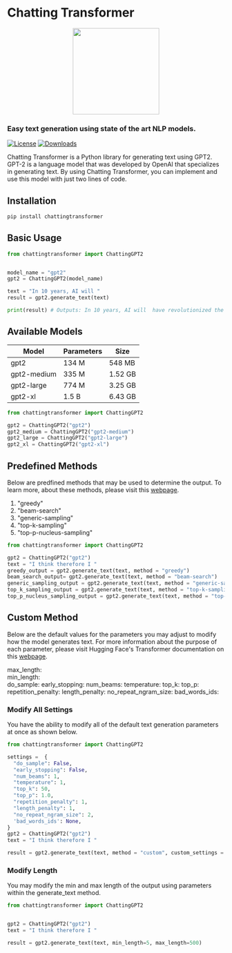 # Chatting Transformer

<div align="center">
  <img src="assets/vennify_ai_logo.jpg" height="200">
</div>

### Easy text generation using state of the art NLP models.
[![License](https://img.shields.io/badge/License-Apache%202.0-blue.svg)](https://opensource.org/licenses/Apache-2.0) [![Downloads](https://pepy.tech/badge/chattingtransformer)](https://pepy.tech/project/chattingtransformer)

Chatting Transformer is a Python library for generating text using GPT2. GPT-2 is a language model that was developed by OpenAI that specializes in generating text. By using Chatting Transformer, you can implement and use this model with just two lines of code. 

## Installation

```bash
pip install chattingtransformer
```

## Basic Usage

```python
from chattingtransformer import ChattingGPT2


model_name = "gpt2" 
gpt2 = ChattingGPT2(model_name)

text = "In 10 years, AI will " 
result = gpt2.generate_text(text) 

print(result) # Outputs: In 10 years, AI will  have revolutionized the way we interact with the world...
```
## Available Models
| Model         | Parameters   |      Size        | 
|------------------------------|------------------|-----------------|
| gpt2         |      134 M    |      548  MB     | 
| gpt2-medium  |      335 M    |      1.52 GB     | 
| gpt2-large   |      774 M    |      3.25 GB     | 
| gpt2-xl      |      1.5 B    |      6.43 GB     |      


```python
from chattingtransformer import ChattingGPT2

gpt2 = ChattingGPT2("gpt2")
gpt2_medium = ChattingGPT2("gpt2-medium")
gpt2_large = ChattingGPT2("gpt2-large")
gpt2_xl = ChattingGPT2("gpt2-xl")
```

## Predefined Methods

Below are predfined methods that may be used to determine the output. 
To learn more, about these methods, please visit this [webpage](https://huggingface.co/blog/how-to-generate).

1. "greedy"
2. "beam-search"
3. "generic-sampling"
4. "top-k-sampling"
5. "top-p-nucleus-sampling"

```python
from chattingtransformer import ChattingGPT2

gpt2 = ChattingGPT2("gpt2")
text = "I think therefore I "
greedy_output = gpt2.generate_text(text, method = "greedy")
beam_search_output= gpt2.generate_text(text, method = "beam-search")
generic_sampling_output = gpt2.generate_text(text, method = "generic-sampling")
top_k_sampling_output = gpt2.generate_text(text, method = "top-k-sampling")
top_p_nucleus_sampling_output = gpt2.generate_text(text, method = "top-p-nucleus-sampling")
```


## Custom Method


Below are the default values for the parameters you may adjust to modify how the model generates text. For more information about the purpose of each parameter, please visit Hugging Face's Transformer documentation on this  [webpage](https://huggingface.co/transformers/main_classes/model.html#generative-models).
  
  max_length:  
  min_length:  
  do_sample: 
  early_stopping: 
  num_beams: 
  temperature: 
  top_k: 
  top_p: 
  repetition_penalty: 
 length_penalty: 
  no_repeat_ngram_size: 
  bad_words_ids: 



### Modify All Settings 

You have the ability to modify all of the default text generation parameters at once as shown below. 
```python
from chattingtransformer import ChattingGPT2

settings =  {  
  "do_sample": False,  
  "early_stopping": False,  
  "num_beams": 1,  
  "temperature": 1,  
  "top_k": 50,  
  "top_p": 1.0,  
  "repetition_penalty": 1,  
  "length_penalty": 1,  
  "no_repeat_ngram_size": 2,  
  'bad_words_ids': None,  
}
gpt2 = ChattingGPT2("gpt2")
text = "I think therefore I "

result = gpt2.generate_text(text, method = "custom", custom_settings = settings)

```

### Modify Length 
You may modify the min and max length of the output using parameters within the generate_text method. 
```python
from chattingtransformer import ChattingGPT2


gpt2 = ChattingGPT2("gpt2")
text = "I think therefore I "

result = gpt2.generate_text(text, min_length=5, max_length=500)
```


